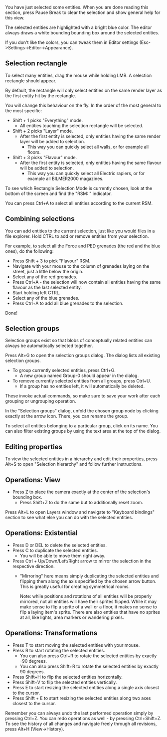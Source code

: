 You have just selected some entities. 
When you are done reading this section,
press Pause Break to clear the selection and show general help for this view.

The selected entities are highlighted with a bright blue color.
The editor always draws a white bounding bounding box around the selected entities.

If you don't like the colors, you can tweak them in Editor settings (Esc->Settings->Editor->Appearance).

## Selection rectangle

To select many entities, drag the mouse while holding LMB.
A selection rectangle should appear. 

By default, the rectangle will only select entities on the same render layer 
as the first entity hit by the rectangle.

You will change this behaviour on the fly. 
In the order of the most general to the most specific:

- Shift + 1 picks "Everything" mode.
	- All entities touching the selection rectangle will be selected.
- Shift + 2 picks "Layer" mode.
	- After the first entity is selected, only entities having the same render layer will be added to selection.
		- This way you can quickly select all walls, or for example all floors.
- Shift + 3 picks "Flavour" mode.
	- After the first entity is selected, only entities having the same flavour will be added to selection.
		- This way you can quickly select all Electric rapiers, or for example all BILMER2000 magazines.

To see which Rectangle Selection Mode is currently chosen, 
look at the bottom of the screen and find the "RSM: " indicator.

You can press Ctrl+A to select all entities according to the current RSM.

## Combining selections

You can add entities to the current selection,
just like you would files in a file explorer.
Hold CTRL to add or remove entities from your selection.

For example, to select all the Force and PED grenades (the red and the blue ones), do the following:

- Press Shift + 3 to pick "Flavour" RSM.
- Navigate with your mouse to the column of grenades laying on the street, just a little below the origin.
- Select any of the red grenades.
- Press Ctrl+A - the selection will now contain all entities having the same flavour as the last selected entity.
- Start holding left CTRL.
- Select any of the blue grenades.
- Press Ctrl+A to add all blue grenades to the selection.

Done!

## Selection groups

Selection groups exist so that blobs of conceptually related entities 
can always be automatically selected together.

Press Alt+G to open the selection groups dialog. 
The dialog lists all existing selection groups.

- To group currently selected entities, press Ctrl+G.
	- A new group named Group-0 should appear in the dialog.
- To remove currently selected entities from all groups, press Ctrl+U.
	- If a group has no entities left, it will automatically be deleted.

These invoke actual commands,
so make sure to save your work after each grouping or ungrouping operation.

In the "Selection groups" dialog, unfold the chosen group node by clicking exactly at the arrow icon.
There, you can rename the group.

To select all entities belonging to a particular group, click on its name.
You can also filter existing groups by using the text area at the top of the dialog.

## Editing properties

To view the selected entities in a hierarchy and edit their properties,
press Alt+S to open "Selection hierarchy" and follow further instructions.

## Operations: View

- Press Z to place the camera exactly at the center of the selection's bounding box.
	- Press Shift+Z to do the same but to additionally reset zoom.

Press Alt+L to open Layers window and navigate to "Keyboard bindings" section
to see what else you can do with the selected entities.

## Operations: Existential

- Press D or DEL to delete the selected entities.
- Press C to duplicate the selected entities.
	- You will be able to move them right away.
- Press Ctrl + Up/Down/Left/Right arrow to mirror the selection in the respective direction.
	- "Mirroring" here means simply duplicating the selected entities 
	  and flipping them along the axis specified by the chosen arrow button.
	  This is greatly useful for creating symmetrical rooms.

	  Note: while positions and rotations of all entities will be properly mirrored,
	  not all entities will have their sprites flipped.
	  While it may make sense to flip a sprite of a wall or a floor,
	  it makes no sense to flip a laying item's sprite.
	  There are also entities that have no sprites at all, like lights, area markers or wandering pixels.

## Operations: Transformations 

- Press T to start moving the selected entities with your mouse.
- Press R to start rotating the selected entities.
  - You can also press Ctrl+R to rotate the selected entities by exactly -90 degrees.
  - You can also press Shift+R to rotate the selected entities by exactly 90 degrees. 
- Press Shift+H to flip the selected entities horizontally.
- Press Shift+V to flip the selected entities vertically.
- Press E to start resizing the selected entities along a single axis closest to the cursor.
- Press Shift + E to start resizing the selected entities along two axes closest to the cursor.


Remember you can always undo the last performed operation simply by pressing Ctrl+Z.
You can redo operations as well - by pressing Ctrl+Shift+Z.
To see the history of all changes and navigate freely through all revisions, press Alt+H (View->History).
